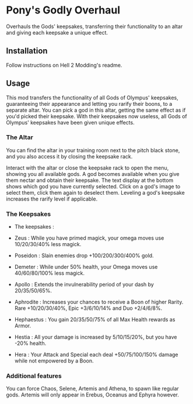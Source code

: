 # Pony's Godly Overhaul

Overhauls the Gods' keepsakes, transferring their functionality to an altar and giving each keepsake a unique effect.

## Installation

Follow instructions on Hell 2 Modding's readme.

## Usage

This mod transfers the functionality of all Gods of Olympus' keepsakes, guaranteeing their appearance and letting you rarify their boons, to a separate altar. You can pick a god in this altar, getting the same effect as if you'd picked their keepsake. With their keepsakes now useless, all Gods of Olympus' keepsakes have been given unique effects.

### The Altar

You can find the altar in your training room next to the pitch black stone, and you also access it by closing the keepsake rack.

Interact with the altar or close the keepsake rack to open the menu, showing you all available gods. A god becomes available when you give them nectar and obtain their keepsake. The text display at the bottom shows which god you have currently selected. Click on a god's image to select them, click them again to deselect them. Leveling a god's keepsake increases the rarify level if applicable.

### The Keepsakes

- The keepsakes :

- Zeus : While you have primed magick, your omega moves use 10/20/30/40% less magick.
- Poseidon : Slain enemies drop +100/200/300/400% gold.
- Demeter : While under 50% health, your Omega moves use 40/60/80/100% less magick.
- Apollo : Extends the invulnerability period of your dash by 20/35/50/65%.
- Aphrodite : Increases your chances to receive a Boon of higher Rarity. Rare +10/20/30/40%, Epic +3/6/10/14% and Duo +2/4/6/8%.
- Hephaestus : You gain 20/35/50/75% of all Max Health rewards as Armor.
- Hestia : All your damage is increased by 5/10/15/20%, but you have -20% health.
- Hera : Your Attack and Special each deal +50/75/100/150% damage while not empowered by a Boon.

### Additional features

You can force Chaos, Selene, Artemis and Athena, to spawn like regular gods. Artemis will only appear in Erebus, Oceanus and Ephyra however.